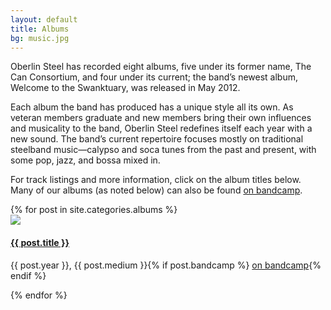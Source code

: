```yaml
---
layout: default
title: Albums
bg: music.jpg
---
```

Oberlin Steel has recorded eight albums, five under its former name, The Can Consortium, and four under its current; the band’s newest album, Welcome to the Swanktuary, was released in May 2012.

Each album the band has produced has a unique style all its own. As veteran members graduate and new members bring their own influences and musicality to the band, Oberlin Steel redefines itself each year with a new sound. The band’s current repertoire focuses mostly on traditional steelband music—calypso and soca tunes from the past and present, with some pop, jazz, and bossa mixed in.

For track listings and more information, click on the album titles below. Many of our albums (as noted below) can also be found [on bandcamp](http://oberlinsteel.bandcamp.com).

<div class="row clearfix margin-leader">
	{% for post in site.categories.albums %}
		<div class="col-xs-12 col-sm-4 card-wrapper">
			<div class="card row clearfix">
				<a href="{{ site.baseurl }}{{ post.url }}" class="col-xs-6 col-sm-12">
					<img class="img-responsive" src="{{ site.baseurl }}{{ site.image_url }}/albums/{{ post.image }}">
				</a>
				<div class="col-xs-6 col-sm-12">
					<a href="{{ site.baseurl }}{{ post.url }}">
						<h4>{{ post.title }}</h4>
					</a>
					<p>{{ post.year }}, {{ post.medium }}{% if post.bandcamp %} <a href="http://oberlinsteel.bandcamp.com/album/{{ post.bandcamp }}">on bandcamp</a>{% endif %}</p>
				</div>
			</div>
		</div>
	{% endfor %}
</div>
